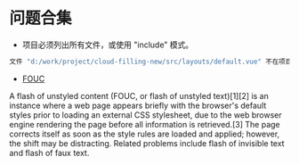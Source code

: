 # 问题合集
- 项目必须列出所有文件，或使用 "include" 模式。

```sh
文件 "d:/work/project/cloud-filling-new/src/layouts/default.vue" 不在项目 "d:/work/project/cloud-filling-new/tsconfig.vitest.json" 的文件列表中。项目必须列出所有文件，或使用 "include" 模式。
```

- [FOUC](https://en.wikipedia.org/wiki/Flash_of_unstyled_content#:~:text=A%20flash%20of%20unstyled%20content,before%20all%20information%20is%20retrieved.)

A flash of unstyled content (FOUC, or flash of unstyled text)[1][2] is an instance where a web page appears briefly with the browser's default styles prior to loading an external CSS stylesheet, due to the web browser engine rendering the page before all information is retrieved.[3] The page corrects itself as soon as the style rules are loaded and applied; however, the shift may be distracting. Related problems include flash of invisible text and flash of faux text.